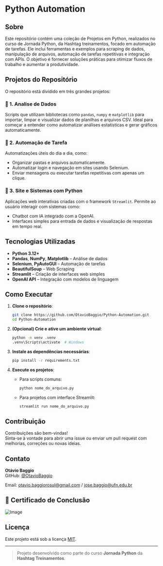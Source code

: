 # Python Automation
## Sobre               
Este repositório contém uma coleção de Projetos em Python, realizados no curso de Jornada Python, da Hashtag treinamentos, focado em automação de tarefas. Ele inclui ferramentas e exemplos para scraping de dados, manipulação de arquivos, automação de tarefas repetitivas e integração com APIs. O objetivo é fornecer soluções práticas para otimizar fluxos de trabalho e aumentar a produtividade.

## Projetos do Repositório
O repositório está dividido em três grandes projetos:

### 🔹 1. Analise de Dados
Scripts que utilizam bibliotecas como `pandas`, `numpy` e `matplotlib` para importar, limpar e visualizar dados de planilhas e arquivos CSV. Ideal para começar a entender como automatizar análises estatísticas e gerar gráficos automaticamente.

### 🔹 2. Automação de Tarefa
Automatizações úteis do dia a dia, como:
- Organizar pastas e arquivos automaticamente.
- Automatizar login e navegação em sites usando Selenium.
- Enviar mensagens ou executar tarefas repetitivas com apenas um clique.

### 🔹 3. Site e Sistemas com Python
Aplicações web interativas criadas com o framework `Streamlit`. Permite ao usuário interagir com sistemas como:
- Chatbot com IA integrado com a OpenAI.
- Interfaces simples para entrada de dados e visualização de respostas em tempo real.

## Tecnologias Utilizadas

- **Python 3.12+**
- **Pandas**, **NumPy**, **Matplotlib** – Análise de dados
- **Selenium**, **PyAutoGUI** – Automação de tarefas
- **BeautifulSoup** – Web Scraping
- **Streamlit** – Criação de interfaces web simples
- **OpenAI API** – Integração com modelos de linguagem

## Como Executar

1. **Clone o repositório**:
   ```bash
   git clone https://github.com/OtavioBaggio/Python-Automation.git
   cd Python-Automation
   ```

2. **(Opcional) Crie e ative um ambiente virtual**:
   ```bash
   python -m venv .venv
   .venv\Scripts\activate  # Windows
   ```

3. **Instale as dependências necessárias**:
   ```bash
   pip install -r requirements.txt
   ```

4. **Execute os projetos**:

   - Para scripts comuns:
     ```bash
     python nome_do_arquivo.py
     ```

   - Para projetos com interface Streamlit:
     ```bash
     streamlit run nome_do_arquivo.py
     ```

## Contribuição

Contribuições são bem-vindas!  
Sinta-se à vontade para abrir uma issue ou enviar um pull request com melhorias, correções ou novas ideias.

## Contato

**Otávio Baggio**  
GitHub: [@OtavioBaggio](https://github.com/OtavioBaggio) 

Email: otavio.baggiorosul@gmail.com / jose.baggio@ufn.edu.br

## 📜 Certificado de Conclusão

![Image](https://github.com/user-attachments/assets/35b9f597-5626-4579-aa76-b95f619fffda)

## Licença

Este projeto está sob a licença [MIT](https://opensource.org/licenses/MIT).

---

> Projeto desenvolvido como parte do curso **Jornada Python** da **Hashtag Treinamentos**.
